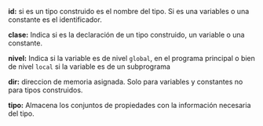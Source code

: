**id:** si es un tipo construido es el nombre del tipo. Si es una variables o una constante es el identificador. 

**clase:** Indica si es la declaración de un tipo construido, un variable o una constante. 

**nivel:** Indica si la variable es de nivel `global`, en el programa principal o bien de nivel `local` si la variable es de un subprograma

**dir:** direccion de memoria asignada. Solo para variables y constantes no para tipos construidos. 

**tipo:** Almacena los conjuntos de propiedades con la información necesaria del tipo. 